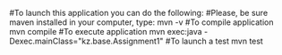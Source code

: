 #To launch this application you can do the following:
#Please, be sure maven installed in your computer, type: mvn -v
#To compile application
mvn compile
#To execute application
mvn exec:java -Dexec.mainClass="kz.base.Assignment1"
#To launch a test
mvn test

